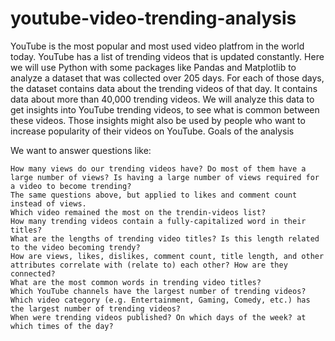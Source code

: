 # youtube-video-trending-analysis
YouTube is the most popular and most used video platfrom in the world today. YouTube has a list of trending videos that is updated constantly. Here we will use Python with some packages like Pandas and Matplotlib to analyze a dataset that was collected over 205 days. For each of those days, the dataset contains data about the trending videos of that day. It contains data about more than 40,000 trending videos. We will analyze this data to get insights into YouTube trending videos, to see what is common between these videos. Those insights might also be used by people who want to increase popularity of their videos on YouTube.
Goals of the analysis

We want to answer questions like:

    How many views do our trending videos have? Do most of them have a large number of views? Is having a large number of views required for a video to become trending?
    The same questions above, but applied to likes and comment count instead of views.
    Which video remained the most on the trendin-videos list?
    How many trending videos contain a fully-capitalized word in their titles?
    What are the lengths of trending video titles? Is this length related to the video becoming trendy?
    How are views, likes, dislikes, comment count, title length, and other attributes correlate with (relate to) each other? How are they connected?
    What are the most common words in trending video titles?
    Which YouTube channels have the largest number of trending videos?
    Which video category (e.g. Entertainment, Gaming, Comedy, etc.) has the largest number of trending videos?
    When were trending videos published? On which days of the week? at which times of the day?
